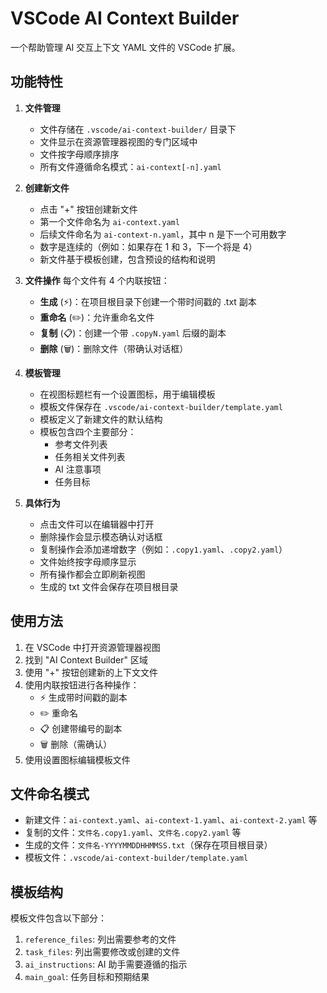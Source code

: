 # VSCode AI Context Builder

一个帮助管理 AI 交互上下文 YAML 文件的 VSCode 扩展。

## 功能特性

1. **文件管理**
   - 文件存储在 `.vscode/ai-context-builder/` 目录下
   - 文件显示在资源管理器视图的专门区域中
   - 文件按字母顺序排序
   - 所有文件遵循命名模式：`ai-context[-n].yaml`

2. **创建新文件**
   - 点击 "+" 按钮创建新文件
   - 第一个文件命名为 `ai-context.yaml`
   - 后续文件命名为 `ai-context-n.yaml`，其中 n 是下一个可用数字
   - 数字是连续的（例如：如果存在 1 和 3，下一个将是 4）
   - 新文件基于模板创建，包含预设的结构和说明

3. **文件操作**
   每个文件有 4 个内联按钮：
   - **生成** (⚡)：在项目根目录下创建一个带时间戳的 .txt 副本
   - **重命名** (✏️)：允许重命名文件
   - **复制** (📋)：创建一个带 `.copyN.yaml` 后缀的副本
   - **删除** (🗑️)：删除文件（带确认对话框）

4. **模板管理**
   - 在视图标题栏有一个设置图标，用于编辑模板
   - 模板文件保存在 `.vscode/ai-context-builder/template.yaml`
   - 模板定义了新建文件的默认结构
   - 模板包含四个主要部分：
     - 参考文件列表
     - 任务相关文件列表
     - AI 注意事项
     - 任务目标

5. **具体行为**
   - 点击文件可以在编辑器中打开
   - 删除操作会显示模态确认对话框
   - 复制操作会添加递增数字（例如：`.copy1.yaml`、`.copy2.yaml`）
   - 文件始终按字母顺序显示
   - 所有操作都会立即刷新视图
   - 生成的 txt 文件会保存在项目根目录

## 使用方法

1. 在 VSCode 中打开资源管理器视图
2. 找到 "AI Context Builder" 区域
3. 使用 "+" 按钮创建新的上下文文件
4. 使用内联按钮进行各种操作：
   - ⚡ 生成带时间戳的副本
   - ✏️ 重命名
   - 📋 创建带编号的副本
   - 🗑️ 删除（需确认）
5. 使用设置图标编辑模板文件

## 文件命名模式

- 新建文件：`ai-context.yaml`、`ai-context-1.yaml`、`ai-context-2.yaml` 等
- 复制的文件：`文件名.copy1.yaml`、`文件名.copy2.yaml` 等
- 生成的文件：`文件名-YYYYMMDDHHMMSS.txt`（保存在项目根目录）
- 模板文件：`.vscode/ai-context-builder/template.yaml`

## 模板结构

模板文件包含以下部分：
1. `reference_files`: 列出需要参考的文件
2. `task_files`: 列出需要修改或创建的文件
3. `ai_instructions`: AI 助手需要遵循的指示
4. `main_goal`: 任务目标和预期结果
